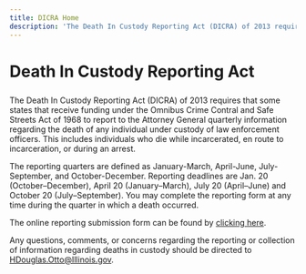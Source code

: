 ```yaml
---
title: DICRA Home
description: 'The Death In Custody Reporting Act (DICRA) of 2013 requires that some states that receive funding under the Omnibus Crime Contral and Safe Streets Act of 1968 to report to the Attorney General quarterly information regarding the death of any individual under custody of law enforcement officers.'
---
```


# Death In Custody Reporting Act

<div style="margin-top: 25px"></div>

The Death In Custody Reporting Act (DICRA) of 2013 requires that some states that receive funding under the Omnibus Crime Contral and Safe Streets Act of 1968 to report to the Attorney General quarterly information regarding the death of any individual under custody of law enforcement officers. This includes individuals who die while incarcerated, en route to incarceration, or during an arrest. 

The reporting quarters are defined as January-March, April-June, July-September, and October-December. Reporting deadlines are Jan. 20 (October–December), April 20 (January–March), July 20 (April–June) and October 20 (July–September). You may complete the reporting form at any time during the quarter in which a death occurred. 

The online reporting submission form can be found by [clicking here](https://icjia.az1.qualtrics.com/jfe/form/SV_cZuWg0gnw2d9NXv). 

Any questions, comments, or concerns regarding the reporting or collection of information regarding deaths in custody should be directed to HDouglas.Otto@Illinois.gov. 

<SubmitButton></SubmitButton>


